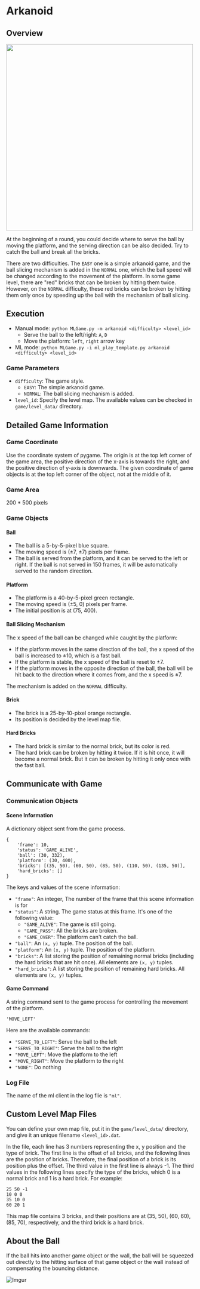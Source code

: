 # Arkanoid

## Overview

<img src="https://i.imgur.com/brqaW85.gif" height="500"/>

At the beginning of a round, you could decide where to serve the ball by moving the platform, and the serving direction can be also decided. Try to catch the ball and break all the bricks.

There are two difficulties. The `EASY` one is a simple arkanoid game, and the ball slicing mechanism is added in the `NORMAL` one, which the ball speed will be changed according to the movement of the platform. In some game level, there are "red" bricks that can be broken by hitting them twice. However, on the `NORMAL` difficulty, these red bricks can be broken by hitting them only once by speeding up the ball with the mechanism of ball slicing.

## Execution

* Manual mode: `python MLGame.py -m arkanoid <difficulty> <level_id>`
    * Serve the ball to the left/right: `A`, `D`
    * Move the platform: `left`, `right` arrow key
* ML mode: `python MLGame.py -i ml_play_template.py arkanoid <difficulty> <level_id>`

### Game Parameters

* `difficulty`: The game style.
    * `EASY`: The simple arkanoid game.
    * `NORMAL`: The ball slicing mechanism is added.
* `level_id`: Specify the level map. The available values can be checked in `game/level_data/` directory.

## Detailed Game Information

### Game Coordinate

Use the coordinate system of pygame. The origin is at the top left corner of the game area, the positive direction of the x-axis is towards the right, and the positive direction of y-axis is downwards. The given coordinate of game objects is at the top left corner of the object, not at the middle of it.

### Game Area

200 \* 500 pixels

### Game Objects

#### Ball

* The ball is a 5-by-5-pixel blue square.
* The moving speed is (&plusmn;7, &plusmn;7) pixels per frame.
* The ball is served from the platform, and it can be served to the left or right. If the ball is not served in 150 frames, it will be automatically served to the random direction.

#### Platform

* The platform is a 40-by-5-pixel green rectangle.
* The moving speed is (&plusmn;5, 0) pixels per frame.
* The initial position is at (75, 400).

#### Ball Slicing Mechanism

The x speed of the ball can be changed while caught by the platform:

* If the platform moves in the same direction of the ball, the x speed of the ball is increased to &plusmn;10, which is a fast ball.
* If the platform is stable, the x speed of the ball is reset to &plusmn;7.
* If the platform moves in the opposite direction of the ball, the ball will be hit back to the direction where it comes from, and the x speed is &plusmn;7.

The mechanism is added on the `NORMAL` difficulty.

#### Brick

* The brick is a 25-by-10-pixel orange rectangle.
* Its position is decided by the level map file.

#### Hard Bricks

* The hard brick is similar to the normal brick, but its color is red.
* The hard brick can be broken by hitting it twice. If it is hit once, it will become a normal brick. But it can be broken by hitting it only once with the fast ball.

## Communicate with Game

### Communication Objects

#### Scene Information

A dictionary object sent from the game process.

```
{
    'frame': 10,
    'status': 'GAME_ALIVE',
    'ball': (30, 332),
    'platform': (30, 400),
    'bricks': [(35, 50), (60, 50), (85, 50), (110, 50), (135, 50)],
    'hard_bricks': []
}
```

The keys and values of the scene information:

* `"frame"`: An integer, The number of the frame that this scene information is for
* `"status"`: A string. The game status at this frame. It's one of the following value:
    * `"GAME_ALIVE"`: The game is still going.
    * `"GAME_PASS"`: All the bricks are broken.
    * `"GAME_OVER"`: The platform can't catch the ball.
* `"ball"`: An `(x, y)` tuple. The position of the ball.
* `"platform"`: An `(x, y)` tuple. The position of the platform.
* `"bricks"`: A list storing the position of remaining normal bricks (including the hard bricks that are hit once). All elements are `(x, y)` tuples.
* `"hard_bricks"`: A list storing the position of remaining hard bricks. All elements are `(x, y)` tuples.

#### Game Command

A string command sent to the game process for controlling the movement of the platform.

```
'MOVE_LEFT'
```

Here are the available commands:

* `"SERVE_TO_LEFT"`: Serve the ball to the left
* `"SERVE_TO_RIGHT"`: Serve the ball to the right
* `"MOVE_LEFT"`: Move the platform to the left
* `"MOVE_RIGHT"`: Move the platform to the right
* `"NONE"`: Do nothing

### Log File

The name of the ml client in the log flie is `"ml"`.

## Custom Level Map Files

You can define your own map file, put it in the `game/level_data/` directory, and give it an unique filename  `<level_id>.dat`.

In the file, each line has 3 numbers representing the x, y position and the type of brick. The first line is the offset of all bricks, and the following lines are the position of bricks. Therefore, the final position of a brick is its position plus the offset. The third value in the first line is always -1. The third values in the following lines specify the type of the bricks, which 0 is a normal brick and 1 is a hard brick. For example:
```
25 50 -1
10 0 0
35 10 0
60 20 1
```
This map file contains 3 bricks, and their positions are at (35, 50), (60, 60), (85, 70), respectively, and the third brick is a hard brick.

## About the Ball

If the ball hits into another game object or the wall, the ball will be squeezed out directly to the hitting surface of that game object or the wall instead of compensating the bouncing distance.

![Imgur](https://i.imgur.com/ouk3Jzh.png)
